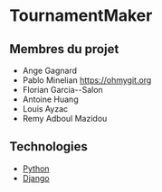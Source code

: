 # TournamentMaker

## Membres du projet 

- Ange Gagnard
- Pablo Minelian https://ohmygit.org
- Florian Garcia--Salon
- Antoine Huang
- Louis Ayzac   
- Remy Adboul Mazidou

## Technologies 

- [Python](https://docs.python.org)
- [Django](http://django.org)
